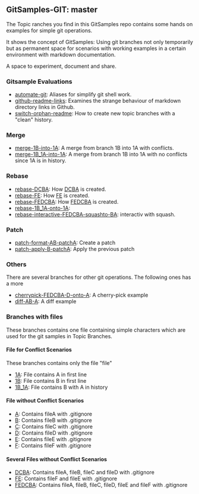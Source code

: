## GitSamples-GIT: master

The Topic ranches you find in this GitSamples repo contains some hands on examples for simple git operations.

It shows the concept of GitSamples: Using git branches not only temporarily but as permanent space for scenarios with 
working examples in a certain environment with markdown documentation.

A space to experiment, document and share.

### Gitsample Evaluations
* [automate-git](/../../tree/automate-git): Aliases for simplify git shell work.
* [github-readme-links](/../../tree/github-readme-links): Examines the strange behaviour of markdown directory links in Github.
* [switch-orphan-readme](/../../tree/switch-orphan-readme): How to create new topic branches with a "clean" history.


### Merge
* [merge-1B-into-1A](../../tree/merge-1B-into-1A): A merge from branch 1B into 1A with conflicts.
* [merge-1B_1A-into-1A](../../tree/merge-1B_1A-into-1A): A merge from branch 1B into 1A with no conflicts since 1A is in history.

### Rebase
* [rebase-DCBA](../../tree/rebase-DCBA): How [DCBA](../../tree/DCBA) is created.
* [rebase-FE](../../tree/rebase-FE): How [FE](../../tree/FE) is created.
* [rebase-FEDCBA](../../tree/rebase-FEDCBA): How [FEDCBA](../../tree/FEDCBA) is created.
* [rebase-1B_1A-onto-1A](../../tree/rebase-1B_1A-onto-1A):
* [rebase-interactive-FEDCBA-squashto-BA](../../tree/rebase-interactive-FEDCBA-squashto-BA): interactiv with squash.


### Patch
* [patch-format-AB-patchA](../../tree/patch-format-AB-patchA): Create a patch
* [patch-apply-B-patchA](../../tree/patch-apply-B-patchA): Apply the previous patch


### Others
There are several branches for other git operations. The following ones has a more 
* [cherrypick-FEDCBA-D-onto-A](../../tree/cherrypick-FEDCBA-D-onto-A): A cherry-pick example
* [diff-AB-A](../../tree/diff-AB-A): A diff example

### Branches with files
These branches contains one file containing simple characters which are used for the git samples in Topic Branches.

#### File for Conflict Scenarios
These branches contains only the file "file"
* [1A](../../tree/1A): File contains A in first line
* [1B](../../tree/1B): File contains B in first line
* [1B_1A](../../tree/1B_1A): File contains B with A in history

#### File without Conflict Scenarios
* [A](../../tree/A): Contains fileA with .gitignore
* [B](../../tree/B): Contains fileB with .gitignore
* [C](../../tree/C): Contains fileC with .gitignore
* [D](../../tree/D): Contains fileD with .gitignore
* [E](../../tree/E): Contains fileE with .gitignore
* [F](../../tree/F): Contains fileF with .gitignore

#### Several Files without Conflict Scenarios
* [DCBA](../../tree/DCBA): Contains fileA, fileB, fileC and fileD with .gitignore
* [FE](../../tree/FE): Contains fileF and fileE with .gitignore
* [FEDCBA](../../tree/FEDCBA): Contains fileA, fileB, fileC, fileD, fileE and fileF with .gitignore


